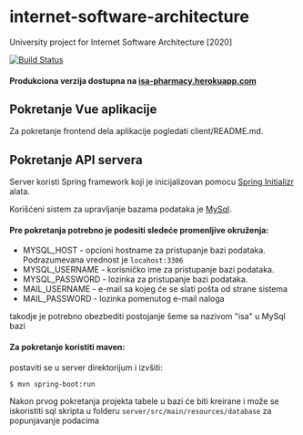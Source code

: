 # internet-software-architecture
University project for Internet Software Architecture [2020]

[![Build Status](https://travis-ci.com/nikolapantelic-ftn/internet-software-architecture.svg?branch=main)](https://travis-ci.com/nikolapantelic-ftn/internet-software-architecture)

#### Produkciona verzija dostupna na [isa-pharmacy.herokuapp.com](https://isa-pharmacy.herokuapp.com)
## Pokretanje Vue aplikacije
Za pokretanje frontend dela aplikacije pogledati client/README.md.

## Pokretanje API servera
Server koristi Spring framework koji je inicijalizovan pomocu [Spring Initializr](https://start.spring.io/) alata.

Korišćeni sistem za upravljanje bazama podataka je [MySql](https://www.mysql.com/).

#### Pre pokretanja potrebno je podesiti sledeće promenljive okruženja:
- MYSQL_HOST - opcioni hostname za pristupanje bazi podataka. Podrazumevana vrednost je `locahost:3306`
- MYSQL_USERNAME - korisničko ime za pristupanje bazi podataka.
- MYSQL_PASSWORD - lozinka za pristupanje bazi podataka.
- MAIL_USERNAME - e-mail sa kojeg će se slati pošta od strane sistema
- MAIL_PASSWORD - lozinka pomenutog e-mail naloga

takodje je potrebno obezbediti postojanje šeme sa nazivom "isa" u MySql bazi

#### Za pokretanje koristiti maven:
postaviti se u server direktorijum i izvšiti:

`$ mvn spring-boot:run`

Nakon prvog pokretanja projekta tabele u bazi će biti kreirane i može se iskoristiti sql skripta u folderu `server/src/main/resources/database` za popunjavanje podacima
